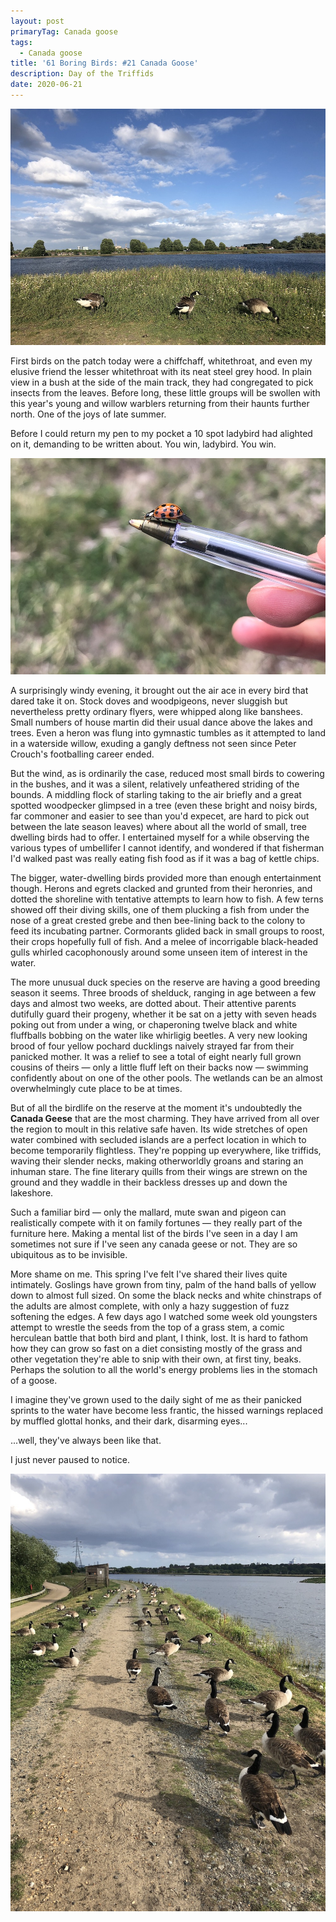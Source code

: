 ```yaml
---
layout: post
primaryTag: Canada goose
tags:
  - Canada goose
title: '61 Boring Birds: #21 Canada Goose'
description: Day of the Triffids
date: 2020-06-21
---
```

![3 canada geese](/assets/img/canada-goose-2.jpg)

First birds on the patch today were a chiffchaff, whitethroat, and even my elusive friend the lesser whitethroat with its neat steel grey hood. In plain view in a bush at the side of the main track, they had congregated to pick insects from the leaves. Before long, these little groups will be swollen with this year's young and willow warblers returning from their haunts further north. One of the joys of late summer.

Before I could return my pen to my pocket a 10 spot ladybird had alighted on it, demanding to be written about. You win, ladybird. You win.

![ladybird on pen](/assets/img/ladybird.jpg)

A surprisingly windy evening, it brought out the air ace in every bird that dared take it on. Stock doves and woodpigeons, never sluggish but nevertheless pretty ordinary flyers, were whipped along like banshees. Small numbers of house martin did their usual dance above the lakes and trees. Even a heron was flung into gymnastic tumbles as it attempted to land in a waterside willow, exuding a gangly deftness not seen since Peter Crouch's footballing career ended.

But the wind, as is ordinarily the case, reduced most small birds to cowering in the bushes, and it was a silent, relatively unfeathered striding of the bounds. A middling flock of starling taking to the air briefly and a great spotted woodpecker glimpsed in a tree (even these bright and noisy birds, far commoner and easier to see than you'd expecet, are hard to pick out between the late season leaves) where about all the world of small, tree dwelling birds had to offer. I entertained myself for a while observing the various types of umbellifer I cannot identify, and wondered if that fisherman I'd walked past was really eating fish food as if it was a bag of kettle chips.

The bigger, water-dwelling birds provided more than enough entertainment though. Herons and egrets clacked and grunted from their heronries, and dotted the shoreline with tentative attempts to learn how to fish. A few terns showed off their diving skills, one of them plucking a fish from under the nose of a great crested grebe and then bee-lining back to the colony to feed its incubating partner. Cormorants glided back in small groups to roost, their crops hopefully full of fish. And a melee of incorrigable black-headed gulls whirled cacophonously around some unseen item of interest in the water.

The more unusual duck species on the reserve are having a good breeding season it seems. Three broods of shelduck, ranging in age between a few days and almost two weeks, are dotted about. Their attentive parents dutifully guard their progeny, whether it be sat on a jetty with seven heads poking out from under a wing, or chaperoning twelve black and white fluffballs bobbing on the water like whirligig beetles. A very new looking brood of four yellow pochard ducklings naively strayed far from their panicked mother. It was a relief to see a total of eight nearly full grown cousins of theirs &mdash; only a little fluff left on their backs now &mdash; swimming confidently about on one of the other pools. The wetlands can be an almost overwhelmingly cute place to be at times.

But of all the birdlife on the reserve at the moment it's undoubtedly the **Canada Geese** that are the most charming. They have arrived from all over the region to moult in this relative safe haven. Its wide stretches of open water combined with secluded islands are a perfect location in which to become temporarily flightless. They're popping up everywhere, like triffids, waving their slender necks, making otherworldly groans and staring an inhuman stare. The fine literary quills from their wings are strewn on the ground and they waddle in their backless dresses up and down the lakeshore.

Such a familiar bird &mdash; only the mallard, mute swan and pigeon can realistically compete with it on family fortunes &mdash; they really part of the furniture here. Making a mental list of the birds I've seen in a day I am sometimes not sure if I've seen any canada geese or not. They are so ubiquitous as to be invisible.

More shame on me. This spring I've felt I've shared their lives quite intimately. Goslings have grown from tiny, palm of the hand balls of yellow down to almost full sized. On some the black necks and white chinstraps of the adults are almost complete, with only a hazy suggestion of fuzz softening the edges. A few days ago I watched some week old youngsters attempt to wrestle the seeds from the top of a grass stem, a comic herculean battle that both bird and plant, I think, lost. It is hard to fathom how they can grow so fast on a diet consisting mostly of the grass and other vegetation they're able to snip with their own, at first tiny, beaks. Perhaps the solution to all the world's energy problems lies in the stomach of a goose.

I imagine they've grown used to the daily sight of me as their panicked sprints to the water have become less frantic, the hissed warnings replaced by muffled glottal honks, and their dark, disarming eyes...

...well, they've always been like that.

I just never paused to notice.

![many canada geese](/assets/img/canada-goose.jpg)
